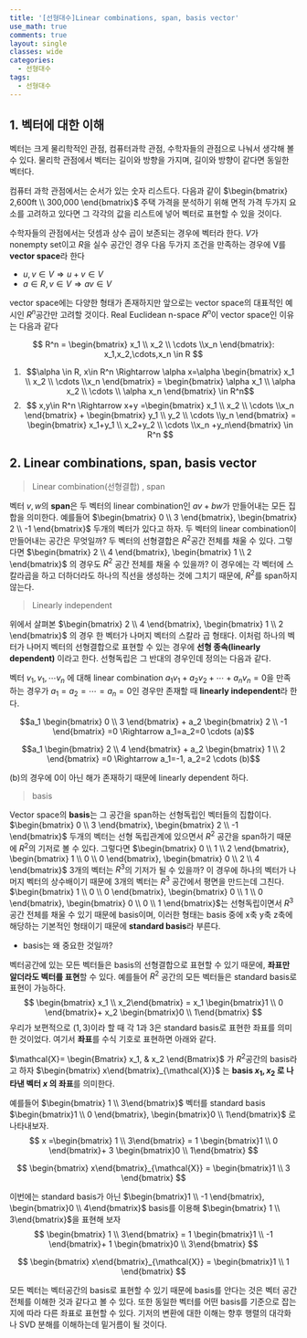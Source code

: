 ```yaml
---
title: '[선형대수]Linear combinations, span, basis vector'
use_math: true
comments: true
layout: single
classes: wide
categories:
  - 선형대수
tags:
  - 선형대수
---
```


## 1. 벡터에 대한 이해

벡터는 크게 물리학적인 관점, 컴퓨터과학 관점, 수학자들의 관점으로 나눠서 생각해 볼 수 있다. 물리학 관점에서 벡터는 길이와 방향을 가지며, 길이와 방향이 같다면 동일한 벡터다. 

컴퓨터 과학 관점에서는 순서가 있는 숫자 리스트다. 다음과 같이 $\begin{bmatrix}
2,600ft \\ 300,000
\end{bmatrix}$ 주택 가격을 분석하기 위해 면적 가격 두가지 요소를 고려하고 있다면 그 각각의 값을 리스트에 넣어 벡터로 표현할 수 있을 것이다. 

수학자들의 관점에서는 덧셈과 상수 곱이 보존되는 경우에 벡터라 한다. $V$가 nonempty set이고 $R$을 실수 공간인 경우 다음 두가지 조건을 만족하는 경우에 V를 **vector space**라 한다

- $u,v\in V \Rightarrow u+v\in V$
- $a\in R, v\in V \Rightarrow av\in V$

vector space에는 다양한 형태가 존재하지만 앞으로는 vector space의 대표적인 예시인 $R^n$공간만 고려할 것이다. Real Euclidean n-space $R^n$이 vector space인 이유는 다음과 같다

$$ R^n = \begin{bmatrix}
x_1 \\ x_2 \\ \cdots \\x_n
\end{bmatrix}: x_1,x_2,\cdots,x_n \in R $$

1. $$\alpha \in R, x\in R^n \Rightarrow \alpha x=\alpha \begin{bmatrix}
   x_1 \\ x_2 \\ \cdots \\x_n
   \end{bmatrix}  = \begin{bmatrix}
   \alpha x_1 \\ \alpha x_2 \\ \cdots \\ \alpha x_n
   \end{bmatrix} \in R^n$$
2. $$ x,y\in R^n \Rightarrow x+y =\begin{bmatrix}
   x_1 \\ x_2 \\ \cdots \\x_n
   \end{bmatrix} + \begin{bmatrix}
   y_1 \\ y_2 \\ \cdots \\y_n
   \end{bmatrix} = \begin{bmatrix}
   x_1+y_1 \\ x_2+y_2 \\ \cdots \\x_n
   +y_n\end{bmatrix} \in R^n $$

## 2.  Linear combinations, span, basis vector

>  Linear combination(선형결합) , span

벡터 $v,w$의 **span**은 두 벡터의 linear combination인 $av+bw$가 만들어내는 모든 집합을 의미한다.  예를들어 $\begin{bmatrix}
0 \\ 3
\end{bmatrix}, \begin{bmatrix}
2 \\ -1
\end{bmatrix}$ 두개의 벡터가 있다고 하자. 두 벡터의 linear combination이 만들어내는 공간은 무엇일까? 두 벡터의 선형결합은 $R^2$공간 전체를 채울 수 있다. 그렇다면 $\begin{bmatrix}
2 \\ 4
\end{bmatrix}, \begin{bmatrix}
1 \\ 2
\end{bmatrix}$ 의 경우도 $R^2$ 공간 전체를 채울 수 있을까? 이 경우에는 각 벡터에 스칼라곱을 하고 더하더라도 하나의 직선을 생성하는 것에 그치기 때문에, $R^2$를 span하지 않는다.



> Linearly independent

위에서 살펴본  $\begin{bmatrix}
2 \\ 4
\end{bmatrix}, \begin{bmatrix}
1 \\ 2
\end{bmatrix}$  의 경우 한 벡터가 나머지 벡터의 스칼라 곱 형태다. 이처럼 하나의 벡터가 나머지 벡터의 선형결합으로 표현할 수 있는 경우에 **선형 종속(linearly dependent)** 이라고 한다. 선형독립은 그 반대의 경우인데 정의는 다음과 같다.

벡터 $v_1,v_1,\cdots v_n$ 에 대해 linear combination $a_1v_1 + a_2v_2 +\cdots +a_nv_n=0$을 만족하는 경우가  $a_1=a_2=\cdots=a_n=0$인 경우만 존재할 때 **linearly independent**라 한다. 

$$a_1 \begin{bmatrix}
0 \\ 3
\end{bmatrix} + a_2 \begin{bmatrix}
2 \\ -1
\end{bmatrix} =0 \Rightarrow a_1=a_2=0 \cdots (a)$$

$$a_1 \begin{bmatrix}
2 \\ 4
\end{bmatrix} + a_2 \begin{bmatrix}
1 \\ 2
\end{bmatrix} =0 \Rightarrow a_1=-1, a_2=2 \cdots (b)$$

(b)의 경우에 0이 아닌 해가 존재하기 때문에 linearly dependent 하다.



> basis

Vector space의 **basis**는 그 공간을 span하는 선형독립인 벡터들의 집합이다.  $\begin{bmatrix}
0 \\ 3
\end{bmatrix}, \begin{bmatrix}
2 \\ -1
\end{bmatrix}$ 두개의 벡터는 선형 독립관계에 있으면서 $R^2$ 공간을 span하기 때문에 $R^2$의 기저로 볼 수 있다. 그렇다면 $\begin{bmatrix}
0 \\ 1 \\ 2
\end{bmatrix}, \begin{bmatrix}
1 \\ 0 \\ 0 
\end{bmatrix}, \begin{bmatrix}
0 \\ 2 \\ 4 
\end{bmatrix}$ 3개의 벡터는 $R^3$의 기저가 될 수 있을까? 이 경우에 하나의 벡터가 나머지 벡터의 상수배이기 때문에 3개의 벡터는 $R^3$ 공간에서 평면을 만드는데 그친다. $\begin{bmatrix}
1 \\ 0 \\ 0
\end{bmatrix}, \begin{bmatrix}
0 \\ 1 \\ 0 
\end{bmatrix}, \begin{bmatrix}
0 \\ 0 \\ 1 
\end{bmatrix}$는 선형독립이면서 $R^3$공간 전체를 채울 수 있기 때문에 basis이며, 이러한 형태는 basis 중에 x축 y축 z축에 해당하는 기본적인 형태이기 때문에 **standard basis**라 부른다.

- basis는 왜 중요한 것일까?

벡터공간에 있는 모든 벡터들은 basis의 선형결합으로 표현할 수 있기 때문에, **좌표만 알더라도 벡터를 표현**할 수 있다. 예를들어 $R^2$ 공간의 모든 벡터들은 standard basis로 표현이 가능하다. 
$$
\begin{bmatrix} x_1 \\ x_2\end{bmatrix} = x_1 \begin{bmatrix}1 \\ 0 \end{bmatrix}+ x_2 \begin{bmatrix}0 \\ 1\end{bmatrix}
$$
우리가 보편적으로 $(1,3)$이라 할 때 각 1과 3은 standard basis로 표현한 좌표를 의미한 것이었다. 여기서 **좌표**를 수식 기호로 표현하면 아래와 같다. 

$\mathcal{X}= \begin{Bmatrix} x_1, & x_2 \end{Bmatrix}$ 가 $R^2$공간의 basis라고 하자  $\begin{bmatrix} x\end{bmatrix}_{\mathcal{X}}$ 는 **basis $x_1,x_2$ 로 나타낸 벡터 $x$ 의 좌표**를 의미한다. 

예를들어 $\begin{bmatrix} 1 \\ 3\end{bmatrix}$ 벡터를 standard basis $\begin{bmatrix}1 \\ 0 \end{bmatrix}, \begin{bmatrix}0 \\ 1\end{bmatrix}$ 로 나타내보자. 
$$
x =\begin{bmatrix} 1 \\ 3\end{bmatrix} = 1 \begin{bmatrix}1 \\ 0 \end{bmatrix}+ 3 \begin{bmatrix}0 \\ 1\end{bmatrix}
$$

$$
\begin{bmatrix} x\end{bmatrix}_{\mathcal{X}} = \begin{bmatrix}1 \\ 3 \end{bmatrix}
$$

이번에는 standard basis가 아닌   $\begin{bmatrix}1 \\ -1 \end{bmatrix}, \begin{bmatrix}0 \\ 4\end{bmatrix}$  basis를 이용해 $\begin{bmatrix} 1 \\ 3\end{bmatrix}$을 표현해 보자
$$
\begin{bmatrix} 1 \\ 3\end{bmatrix} = 1 \begin{bmatrix}1 \\ -1 \end{bmatrix}+ 1 \begin{bmatrix}0 \\ 3\end{bmatrix}
$$

$$
\begin{bmatrix} x\end{bmatrix}_{\mathcal{X}} = \begin{bmatrix}1 \\ 1 \end{bmatrix}
$$

모든 벡터는 벡터공간의 basis로 표현할 수 있기 때문에 basis를 안다는 것은 벡터 공간 전체를 이해한 것과 같다고 볼 수 있다. 또한 동일한 벡터를 어떤 basis를 기준으로 잡는지에 따라 다른 좌표로 표현할 수 있다. 기저의 변환에 대한 이해는 향후 행렬의 대각화나 SVD 분해를 이해하는데 밑거름이 될 것이다.

